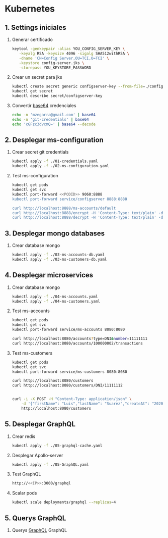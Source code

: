 # Kubernetes


## 1. Settings iniciales
1. Generar certificado
    ```bash
    keytool -genkeypair -alias YOU_CONFIG_SERVER_KEY \
       -keyalg RSA -keysize 4096 -sigalg SHA512withRSA \
       -dname 'CN=Config Server,OU=TCI,O=TCI' \
       -keystore config-server.jks \
       -storepass YOU_KEYSTORE_PASSWORD
    ```
1. Crear un secret para jks
    ```bash
    kubectl create secret generic configserver-key --from-file=./config-server.jks
    kubectl get secret
    kubectl describe secret/configserver-key
    ```
1. Convertir [base64](https://www.base64decode.org/) credenciales
    ```bash
    echo -n 'mzegarra@gmail.com' | base64
    echo -n 'git-credentials' | base64
    echo 'cGFzc3dvcmQ=' | base64 --decode
    ```

## 2. Desplegar ms-configuration

1. Crear secret git credentials
    ```bash
    kubectl apply -f ./01-credentials.yaml
    kubectl apply -f ./02-ms-configuration.yaml
    ```
1. Test ms-configuration
    ```bash
    kubectl get pods
    kubectl get svc
    kubectl port-forward <<PODID>> 9060:8888
    kubectl port-forward service/configserver 8888:8888

    curl http://localhost:8888/ms-accounts/default
    curl http://localhost:8888/encrypt -H 'Content-Type: text/plain' -d 'password'
    curl http://localhost:8888/decrypt -H 'Content-Type: text/plain' -d 'crifrado-paso-previo'
    ```

## 3. Desplegar mongo databases

1. Crear database mongo
    ```bash
    kubectl apply -f ./03-ms-accounts-db.yaml
    kubectl apply -f ./03-ms-customers-db.yaml
    ```
## 4. Desplegar microservices

1. Crear database mongo
    ```bash
    kubectl apply -f ./04-ms-accounts.yaml
    kubectl apply -f ./04-ms-customers.yaml
    ```
1. Test ms-accounts
    ```bash
    kubectl get pods
    kubectl get svc
    kubectl port-forward service/ms-accounts 8080:8080

    curl http://localhost:8080/accounts?type=DNI&number=11111111
    curl http://localhost:8080/accounts/100000002/transactions
    ```

1. Test ms-customers
    ```bash
    kubectl get pods
    kubectl get svc
    kubectl port-forward service/ms-customers 8080:8080

    curl http://localhost:8080/customers
    curl http://localhost:8080/customers/DNI/11111112


    curl -i -X POST -H "Content-Type: application/json" \
        -d '{"firstName": "Luis","lastName": "Suarez","createAt": "2020-10-01T11:57:17.837+00:00","documentType": "DNI","documentNumber": "07822902"}' \
        http://localhost:8080/customers

    ```

## 5. Desplegar GraphQL
1. Crear redis
    ```bash
    kubectl apply -f ./05-graphql-cache.yaml
    ```
1. Desplegar Apollo-server
    ```bash
    kubectl apply -f ./05-GraphQL.yaml
    ```

1. Test GraphQL
    ```bash
    http://<<IP>>:3000/graphql
    ```

1. Scalar pods
    ```bash
    kubectl scale deployments/graphql --replicas=4
    ```


## 5. Querys GraphQL
1. Querys [GraphQL](https://github.com/mzegarras/microservices-graphql) GraphQL